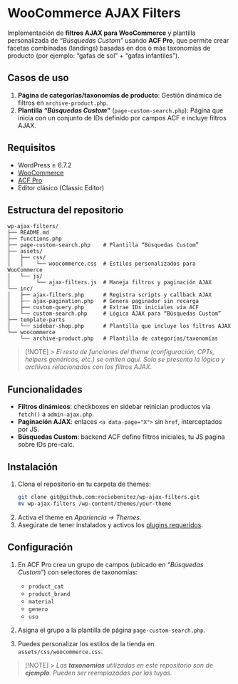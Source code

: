 # WooCommerce AJAX Filters

Implementación de **filtros AJAX para WooCommerce** y plantilla personalizada de _“Búsquedas Custom”_ usando **ACF Pro**, que permite crear facetas combinadas (landings) basadas en dos o más taxonomías de producto (por ejemplo: “gafas de sol” + “gafas infantiles”).

## Casos de uso

1. **Página de categorías/taxonomías de producto**: Gestión dinámica de filtros en `archive-product.php`.
2. **Plantilla _“Búsquedas Custom”_** (`page-custom-search.php`): Página que inicia con un conjunto de IDs definido por campos ACF e incluye filtros AJAX.

## Requisitos

- WordPress ≥ 6.7.2
- [WooCommerce](https://woocommerce.com/es/)
- [ACF Pro](https://www.advancedcustomfields.com/pro/)
- Editor clásico (Classic Editor)

## Estructura del repositorio

```
wp-ajax-filters/
├── README.md
├── functions.php
├── page-custom-search.php    # Plantilla “Búsquedas Custom”
├── assets/
│   ├── css/
│   │    └── woocommerce.css  # Estilos personalizados para WooCommerce
│   └── js/
│        └── ajax-filters.js  # Maneja filtros y paginación AJAX
└── inc/
│   ├── ajax-filters.php      # Registra scripts y callback AJAX
│   ├── ajax-pagination.php   # Genera paginador sin recarga
│   ├── custom-query.php      # Extrae IDs iniciales vía ACF
│   └── custom-search.php     # Lógica AJAX para “Búsquedas Custom”
├── template-parts
│   └── sidebar-shop.php      # Plantilla que incluye los filtros AJAX
└── woocommerce
    └── archive-product.php   # Plantilla de categorías/taxonomías
```

> [!NOTE] > _El resto de funciones del theme (configuración, CPTs, helpers genéricos, etc.) se omiten aquí. Solo se presenta la lógica y archivos relacionados con los filtros AJAX._

## Funcionalidades

- **Filtros dinámicos**: checkboxes en sidebar reinician productos vía `fetch()` a `admin-ajax.php`.
- **Paginación AJAX**: enlaces `<a data-page="X">` sin `href`, interceptados por JS.
- **Búsquedas Custom**: backend ACF define filtros iniciales, tu JS pagina sobre IDs pre-calc.

## Instalación

1. Clona el repositorio en tu carpeta de themes:
   ```bash
   git clone git@github.com:rociobenitez/wp-ajax-filters.git
   mv wp-ajax-filters /wp-content/themes/your-theme
   ```
2. Activa el theme en _Apariencia → Themes_.
3. Asegúrate de tener instalados y activos los [plugins requeridos](#requisitos).

## Configuración

1. En ACF Pro crea un grupo de campos (ubicado en _“Búsquedas Custom”_) con selectores de taxonomías:

   - `product_cat`
   - `product_brand`
   - `material`
   - `genero`
   - `uso`

2. Asigna el grupo a la plantilla de página `page-custom-search.php`.
3. Puedes personalizar los estilos de la tienda en `assets/css/woocommerce.css`.

> [!NOTE] > _Las **taxonomías** utilizadas en este repositorio son de **ejemplo**. Pueden ser reemplazadas por las tuyas._
